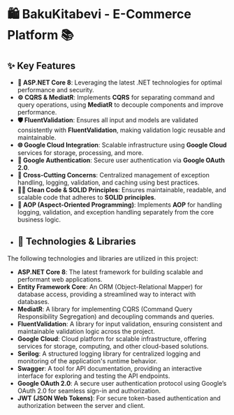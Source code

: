 # 🛍️ BakuKitabevi - E-Commerce Platform 📚

## ✨ Key Features

- **🚀 ASP.NET Core 8**: Leveraging the latest .NET technologies for optimal performance and security.
- **⚙️ CQRS & MediatR**: Implements **CQRS** for separating command and query operations, using **MediatR** to decouple components and improve performance.
- **🛡️ FluentValidation**: Ensures all input and models are validated consistently with **FluentValidation**, making validation logic reusable and maintainable.
- **🌐 Google Cloud Integration**: Scalable infrastructure using **Google Cloud** services for storage, processing, and more.
- **🔐 Google Authentication**: Secure user authentication via **Google OAuth 2.0**.
- **🔄 Cross-Cutting Concerns**: Centralized management of exception handling, logging, validation, and caching using best practices.
- **🧑‍💻 Clean Code & SOLID Principles**: Ensures maintainable, readable, and scalable code that adheres to **SOLID principles**.
- **🎯 AOP (Aspect-Oriented Programming)**: Implements **AOP** for handling logging, validation, and exception handling separately from the core business logic.
- ## 🚀 Technologies & Libraries

The following technologies and libraries are utilized in this project:

- **ASP.NET Core 8**: The latest framework for building scalable and performant web applications.
- **Entity Framework Core**: An ORM (Object-Relational Mapper) for database access, providing a streamlined way to interact with databases.
- **MediatR**: A library for implementing CQRS (Command Query Responsibility Segregation) and decoupling commands and queries.
- **FluentValidation**: A library for input validation, ensuring consistent and maintainable validation logic across the project.
- **Google Cloud**: Cloud platform for scalable infrastructure, offering services for storage, computing, and other cloud-based solutions.
- **Serilog**: A structured logging library for centralized logging and monitoring of the application's runtime behavior.
- **Swagger**: A tool for API documentation, providing an interactive interface for exploring and testing the API endpoints.
- **Google OAuth 2.0**: A secure user authentication protocol using Google’s OAuth 2.0 for seamless sign-in and authorization.
- **JWT (JSON Web Tokens)**: For secure token-based authentication and authorization between the server and client.


